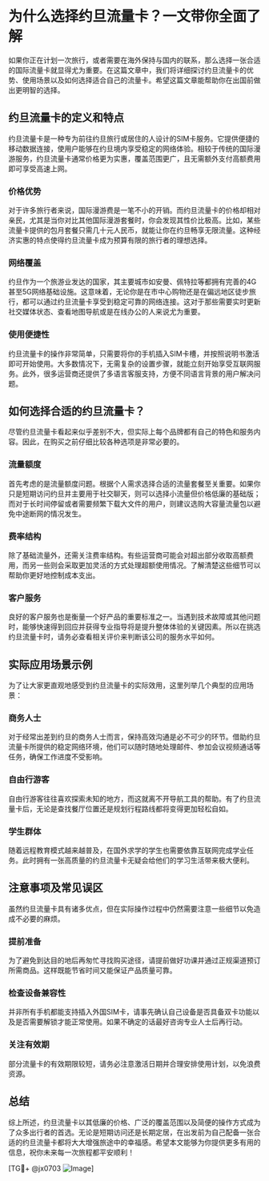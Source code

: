 # 为什么选择约旦流量卡？一文带你全面了解

如果你正在计划一次旅行，或者需要在海外保持与国内的联系，那么选择一张合适的国际流量卡就显得尤为重要。在这篇文章中，我们将详细探讨约旦流量卡的优势、使用场景以及如何选择适合自己的流量卡。希望这篇文章能帮助你在出国前做出更明智的选择。

## 约旦流量卡的定义和特点

约旦流量卡是一种专为前往约旦旅行或居住的人设计的SIM卡服务。它提供便捷的移动数据连接，使用户能够在约旦境内享受稳定的网络体验。相较于传统的国际漫游服务，约旦流量卡通常价格更为实惠，覆盖范围更广，且无需额外支付高额费用即可享受高速上网。

### 价格优势

对于许多旅行者来说，国际漫游费是一笔不小的开销。而约旦流量卡的价格却相对亲民，尤其是当你对比其他国际漫游套餐时，你会发现其性价比极高。比如，某些流量卡提供的包月套餐只需几十元人民币，就能让你在约旦畅享无限流量。这种经济实惠的特点使得约旦流量卡成为预算有限的旅行者的理想选择。

### 网络覆盖

约旦作为一个旅游业发达的国家，其主要城市如安曼、佩特拉等都拥有完善的4G甚至5G网络基础设施。这意味着，无论你是在市中心购物还是在偏远地区徒步旅行，都可以通过约旦流量卡享受到稳定可靠的网络连接。这对于那些需要实时更新社交媒体状态、查看地图导航或是在线办公的人来说尤为重要。

### 使用便捷性

约旦流量卡的操作非常简单，只需要将你的手机插入SIM卡槽，并按照说明书激活即可开始使用。大多数情况下，无需复杂的设置步骤，就能立刻开始享受互联网服务。此外，很多运营商还提供了多语言客服支持，方便不同语言背景的用户解决问题。

## 如何选择合适的约旦流量卡？

尽管约旦流量卡看起来似乎差别不大，但实际上每个品牌都有自己的特色和服务内容。因此，在购买之前仔细比较各种选项是非常必要的。

### 流量额度

首先考虑的是流量额度问题。根据个人需求选择合适的流量套餐至关重要。如果你只是短期访问约旦并主要用于社交聊天，则可以选择小流量但价格低廉的基础版；而对于长时间停留或者需要频繁下载大文件的用户，则建议选购大容量流量包以避免中途断网的情况发生。

### 费率结构

除了基础流量外，还需关注费率结构。有些运营商可能会对超出部分收取高额费用，而另一些则会采取更加灵活的方式处理超额使用情况。了解清楚这些细节可以帮助你更好地控制成本支出。

### 客户服务

良好的客户服务也是衡量一个好产品的重要标准之一。当遇到技术故障或其他问题时，能够快速得到回应并获得专业指导将是提升整体体验的关键因素。所以在挑选约旦流量卡时，请务必查看相关评价来判断该公司的服务水平如何。

## 实际应用场景示例

为了让大家更直观地感受到约旦流量卡的实际效用，这里列举几个典型的应用场景：

### 商务人士

对于经常出差到约旦的商务人士而言，保持高效沟通是必不可少的环节。借助约旦流量卡所提供的稳定网络环境，他们可以随时随地处理邮件、参加会议视频通话等任务，确保工作进度不受影响。

### 自由行游客

自由行游客往往喜欢探索未知的地方，而这就离不开导航工具的帮助。有了约旦流量卡后，无论是查找餐厅位置还是规划行程路线都将变得更加轻松自如。

### 学生群体

随着远程教育模式越来越普及，在国外求学的学生也需要依靠互联网完成学业任务。此时拥有一张高质量的约旦流量卡无疑会给他们的学习生活带来极大便利。

## 注意事项及常见误区

虽然约旦流量卡具有诸多优点，但在实际操作过程中仍然需要注意一些细节以免造成不必要的麻烦。

### 提前准备

为了避免到达目的地后再匆忙寻找购买途径，请提前做好功课并通过正规渠道预订所需商品。这样既能节省时间又能保证产品质量可靠。

### 检查设备兼容性

并非所有手机都能支持插入外国SIM卡，请事先确认自己设备是否具备双卡功能以及是否需要解锁才能正常使用。如果不确定的话最好咨询专业人士后再行动。

### 关注有效期

部分流量卡的有效期限较短，请务必注意激活日期并合理安排使用计划，以免浪费资源。

## 总结

综上所述，约旦流量卡以其低廉的价格、广泛的覆盖范围以及简便的操作方式成为了众多出行者的首选。无论是短期访问还是长期定居，在出发前为自己配备一张合适的约旦流量卡都将大大增强旅途中的幸福感。希望本文能够为你提供更多有用的信息，祝你未来每一次旅程都平安顺利！

[TG💪+ @jx0703 ![Image](https://github.com/user-attachments/assets/dbca1d08-cadb-493c-b0ec-ad6f7a83f270)]
